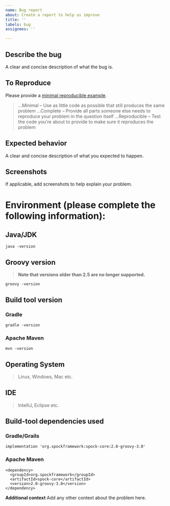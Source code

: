 ```yaml
---
name: Bug report
about: Create a report to help us improve
title: ''
labels: bug
assignees: ''

---
```


## Describe the bug
A clear and concise description of what the bug is.

## To Reproduce
Please provide a [minimal reproducible example](https://stackoverflow.com/help/minimal-reproducible-example).

>    …Minimal – Use as little code as possible that still produces the same problem
>   …Complete – Provide all parts someone else needs to reproduce your problem in the question itself
>   …Reproducible – Test the code you're about to provide to make sure it reproduces the problem
 

## Expected behavior
A clear and concise description of what you expected to happen.

## Screenshots
If applicable, add screenshots to help explain your problem.

# Environment (please complete the following information):

## Java/JDK
`java -version`

## Groovy version
>__Note that versions older than 2.5 are no longer supported.__

`groovy -version`

## Build tool version

### Gradle
`gradle -version`

### Apache Maven
`mvn -version`

## Operating System
> Linux, Windows, Mac etc.

## IDE
> IntelliJ, Eclipse etc.

## Build-tool dependencies used

### Gradle/Grails
    implementation 'org.spockframework:spock-core:2.0-groovy-3.0'

### Apache Maven
    <dependency>
      <groupId>org.spockframework</groupId>
      <artifactId>spock-core</artifactId>
      <version>2.0-groovy-3.0</version>
    </dependency>


**Additional context**
Add any other context about the problem here.
